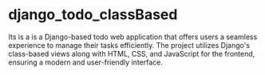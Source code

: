 # django_todo_classBased
 Its is a is a Django-based todo web application that offers users a seamless experience to manage their tasks efficiently. The project utilizes Django's class-based views along with HTML, CSS, and JavaScript for the frontend, ensuring a modern and user-friendly interface.
